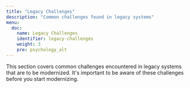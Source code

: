 ```yaml
---
title: "Legacy Challenges"
description: "Common challenges found in legacy systems"
menu:
  doc:
    name: Legacy Challenges
    identifier: legacy-challenges
    weight: 3
    pre: psychology_alt
---
```


This section covers common challenges encountered in legacy systems that are to be modernized. It's important to be aware of these challenges before you start modernizing.
